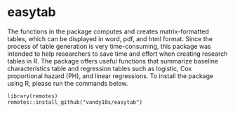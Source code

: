 # easytab
The functions in the package computes and creates matrix-formatted tables, which can be displayed in word, pdf, and html format. Since the process of table generation is very time-consuming, this package was intended to help researchers to save time and effort when creating research tables in R. The package offers useful functions that summarize baseline characteristics table and regression tables such as logistic, Cox proportional hazard (PH), and linear regressions. To install the package using R, please run the commands below.

```
library(remotes)
remotes::install_github("vandy10s/easytab")
```
